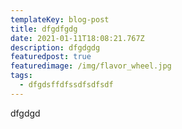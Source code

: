 ```yaml
---
templateKey: blog-post
title: dfgdfgdg
date: 2021-01-11T18:08:21.767Z
description: dfgdgdg
featuredpost: true
featuredimage: /img/flavor_wheel.jpg
tags:
  - dfgdsffdfssdfsdfsdf
---
```

dfgdgd